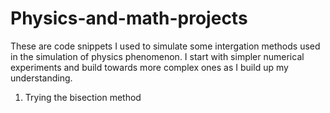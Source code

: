 # Physics-and-math-projects

These are code snippets I used to simulate some intergation methods used in the simulation of physics phenomenon. I start with simpler numerical experiments and build towards more complex ones as I build up my understanding. 

1. Trying the bisection method 
